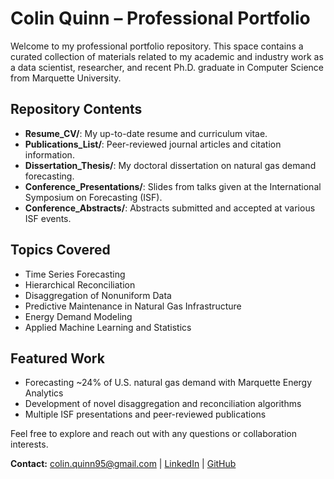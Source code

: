 # Colin Quinn – Professional Portfolio

Welcome to my professional portfolio repository. This space contains a curated collection of materials related to my academic and industry work as a data scientist, researcher, and recent Ph.D. graduate in Computer Science from Marquette University.

## Repository Contents

- **Resume_CV/**: My up-to-date resume and curriculum vitae.
- **Publications_List/**: Peer-reviewed journal articles and citation information.
- **Dissertation_Thesis/**: My doctoral dissertation on natural gas demand forecasting.
- **Conference_Presentations/**: Slides from talks given at the International Symposium on Forecasting (ISF).
- **Conference_Abstracts/**: Abstracts submitted and accepted at various ISF events.

## Topics Covered

- Time Series Forecasting
- Hierarchical Reconciliation
- Disaggregation of Nonuniform Data
- Predictive Maintenance in Natural Gas Infrastructure
- Energy Demand Modeling
- Applied Machine Learning and Statistics

## Featured Work

- Forecasting ~24% of U.S. natural gas demand with Marquette Energy Analytics
- Development of novel disaggregation and reconciliation algorithms
- Multiple ISF presentations and peer-reviewed publications

Feel free to explore and reach out with any questions or collaboration interests.

**Contact:** [colin.quinn95@gmail.com](mailto:colin.quinn95@gmail.com) | [LinkedIn](https://www.linkedin.com/in/colinoquinn) | [GitHub](https://github.com/colinquinn)
